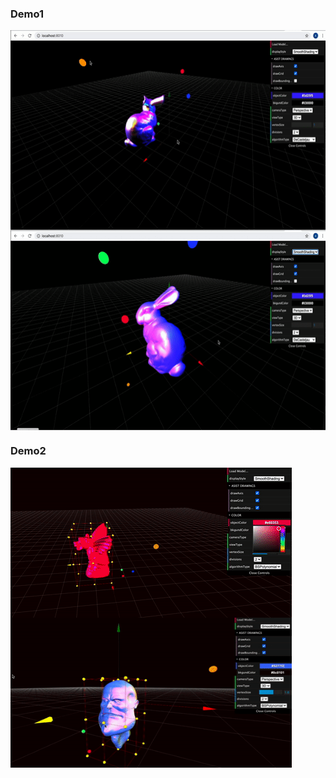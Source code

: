 ### Demo1
<img align='middle' src="./docs/1.bunny.gif" width="600" height="320">
<img align='middle' src="./docs/3.bunny.gif" width="600" height="320"> 

### Demo2
<img align='left' src="./docs/4.gargoyle.gif" width="450" height="240"> 
<img align='left' src="./docs/5.head.gif" width="450" height="240"> 

